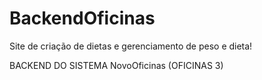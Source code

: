 # BackendOficinas
Site de criação de dietas e gerenciamento de peso e dieta!

BACKEND DO SISTEMA NovoOficinas (OFICINAS 3)
